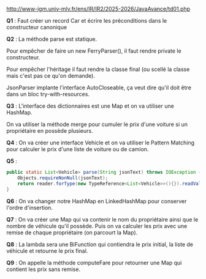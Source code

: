 http://www-igm.univ-mlv.fr/ens/IR/IR2/2025-2026/JavaAvance/td01.php

**Q1** : Faut créer un record Car et écrire les préconditions dans le constructeur canonique

**Q2** : La méthode parse est statique. 

Pour empêcher de faire un new FerryParser(), il faut rendre private le constructeur.

Pour empêcher l'héritage il faut rendre la classe final (ou scellé la classe mais c'est pas ce qu'on demande).

JsonParser implante l'interface AutoCloseable, ça veut dire qu'il doit être dans un bloc try-with-resources.

**Q3** : L'interface des dictionnaires est une Map et on va utiliser une HashMap.

On va utiliser la méthode merge pour cumuler le prix d'une voiture si un propriétaire en possède plusieurs.

**Q4** : On va créer une interface Vehicle et on va utiliser le Pattern Matching pour calculer le prix d'une liste de voiture ou de camion.

**Q5** :

````java
public static List<Vehicle> parse(String jsonText) throws IOException {
    Objects.requireNonNull(jsonText);
    return reader.forType(new TypeReference<List<Vehicle>>(){}).readValue(jsonText);
}
````

**Q6** : On va changer notre HashMap en LinkedHashMap pour conserver l'ordre d'insertion.

**Q7** : On va créer une Map qui va contenir le nom du propriétaire ainsi que le nombre de véhicule qu'il possède. Puis on va calculer les prix avec une remise de chaque propriétaire (on parcourt la Map).

**Q8** : La lambda sera une BiFunction qui contiendra le prix initial, la liste de véhicule et retourne le prix final.

**Q9** : On appelle la méthode computeFare pour retourner une Map qui contient les prix sans remise.
